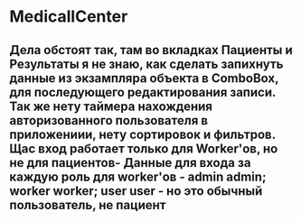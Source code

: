 # MedicallCenter
## Дела обстоят так, там во вкладках Пациенты и Результаты я не знаю, как сделать запихнуть данные из экзампляра объекта в ComboBox, для последующего редактирования записи. Так же нету таймера нахождения авторизованного пользователя в приложениии, нету сортировок и фильтров. Щас вход работает только для Worker'ов, но не для пациентов- Данные для входа за каждую роль для worker'ов - admin admin; worker worker; user user - но это обычный пользователь, не пациент

